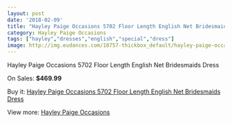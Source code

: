 ```yaml
---
layout: post
date: '2018-02-09'
title: "Hayley Paige Occasions 5702 Floor Length English Net Bridesmaids Dress"
category: Hayley Paige Occasions
tags: ["hayley","dresses","english","special","dress"]
image: http://img.eudances.com/18757-thickbox_default/hayley-paige-occasions-5702-floor-length-english-net-bridesmaids-dress.jpg
---
```

Hayley Paige Occasions 5702 Floor Length English Net Bridesmaids Dress

On Sales: **$469.99**
<a href="https://www.eudances.com/en/hayley-paige-occasions/5575-hayley-paige-occasions-5702-floor-length-english-net-bridesmaids-dress.html"><amp-img layout="responsive" width="600" height="600" src="//img.eudances.com/18757-thickbox_default/hayley-paige-occasions-5702-floor-length-english-net-bridesmaids-dress.jpg" alt="Hayley Paige Occasions 5702 Floor Length English Net Bridesmaids Dress 0" /></a>
<a href="https://www.eudances.com/en/hayley-paige-occasions/5575-hayley-paige-occasions-5702-floor-length-english-net-bridesmaids-dress.html"><amp-img layout="responsive" width="600" height="600" src="//img.eudances.com/18759-thickbox_default/hayley-paige-occasions-5702-floor-length-english-net-bridesmaids-dress.jpg" alt="Hayley Paige Occasions 5702 Floor Length English Net Bridesmaids Dress 1" /></a>
<a href="https://www.eudances.com/en/hayley-paige-occasions/5575-hayley-paige-occasions-5702-floor-length-english-net-bridesmaids-dress.html"><amp-img layout="responsive" width="600" height="600" src="//img.eudances.com/18758-thickbox_default/hayley-paige-occasions-5702-floor-length-english-net-bridesmaids-dress.jpg" alt="Hayley Paige Occasions 5702 Floor Length English Net Bridesmaids Dress 2" /></a>

Buy it: [Hayley Paige Occasions 5702 Floor Length English Net Bridesmaids Dress](https://www.eudances.com/en/hayley-paige-occasions/5575-hayley-paige-occasions-5702-floor-length-english-net-bridesmaids-dress.html "Hayley Paige Occasions 5702 Floor Length English Net Bridesmaids Dress")

View more: [Hayley Paige Occasions](https://www.eudances.com/en/99-hayley-paige-occasions "Hayley Paige Occasions")